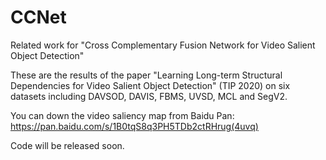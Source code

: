 # CCNet
Related work for "Cross Complementary Fusion Network for Video Salient Object Detection"

These are the results of the paper "Learning Long-term Structural Dependencies for Video Salient Object Detection" (TIP 2020) on six datasets including DAVSOD, DAVIS, FBMS, UVSD, MCL and SegV2.

You can down the video saliency map from Baidu Pan: https://pan.baidu.com/s/1B0tqS8q3PH5TDb2ctRHrug(4uvq) 

Code will be released soon.
